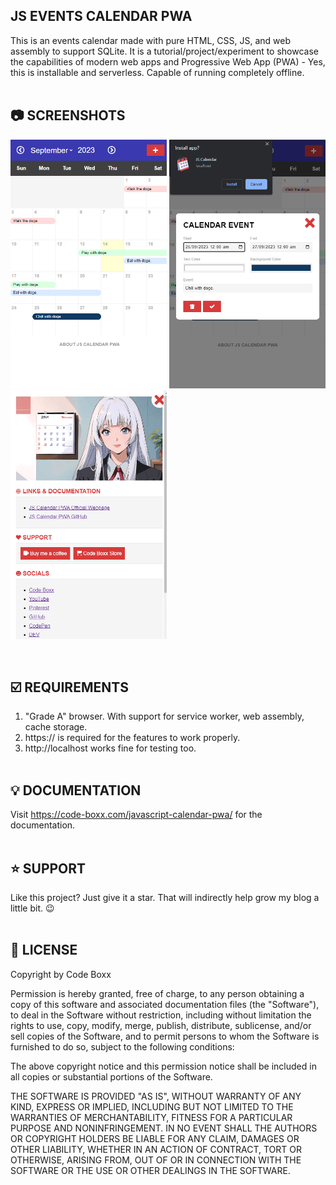 ## JS EVENTS CALENDAR PWA
This is an events calendar made with pure HTML, CSS, JS, and web assembly to support SQLite. It is a tutorial/project/experiment to showcase the capabilities of modern web apps and Progressive Web App (PWA) - Yes, this is installable and serverless. Capable of running completely offline.
<br><br>

## :camera: SCREENSHOTS
<p float="left">
  <img width="250" src="https://github.com/code-boxx/Javascript-Calendar-PWA/blob/main/assets/js-cal-1.png">
  <img width="250" src="https://github.com/code-boxx/Javascript-Calendar-PWA/blob/main/assets/js-cal-2.png">
  <img width="250" src="https://github.com/code-boxx/Javascript-Calendar-PWA/blob/main/assets/js-cal-3.png">
</p><br>

## :ballot_box_with_check: REQUIREMENTS
1) "Grade A" browser. With support for service worker, web assembly, cache storage.
2) https:// is required for the features to work properly.
3) http://localhost works fine for testing too.
<br><br>

## :bulb: DOCUMENTATION
Visit https://code-boxx.com/javascript-calendar-pwa/ for the documentation.
<br><br>

## :star: SUPPORT
Like this project? Just give it a star. That will indirectly help grow my blog a little bit. :wink:
<br><br>

## :newspaper: LICENSE
Copyright by Code Boxx

Permission is hereby granted, free of charge, to any person obtaining a copy
of this software and associated documentation files (the "Software"), to deal
in the Software without restriction, including without limitation the rights
to use, copy, modify, merge, publish, distribute, sublicense, and/or sell
copies of the Software, and to permit persons to whom the Software is
furnished to do so, subject to the following conditions:

The above copyright notice and this permission notice shall be included in all
copies or substantial portions of the Software.

THE SOFTWARE IS PROVIDED "AS IS", WITHOUT WARRANTY OF ANY KIND, EXPRESS OR
IMPLIED, INCLUDING BUT NOT LIMITED TO THE WARRANTIES OF MERCHANTABILITY,
FITNESS FOR A PARTICULAR PURPOSE AND NONINFRINGEMENT. IN NO EVENT SHALL THE
AUTHORS OR COPYRIGHT HOLDERS BE LIABLE FOR ANY CLAIM, DAMAGES OR OTHER
LIABILITY, WHETHER IN AN ACTION OF CONTRACT, TORT OR OTHERWISE, ARISING FROM,
OUT OF OR IN CONNECTION WITH THE SOFTWARE OR THE USE OR OTHER DEALINGS IN THE
SOFTWARE.

